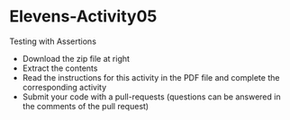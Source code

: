 # Elevens-Activity05
Testing with Assertions

- Download the zip file at right
- Extract the contents
- Read the instructions for this activity in the PDF file and complete the corresponding activity
- Submit your code with a pull-requests (questions can be answered in the comments of the pull request)
